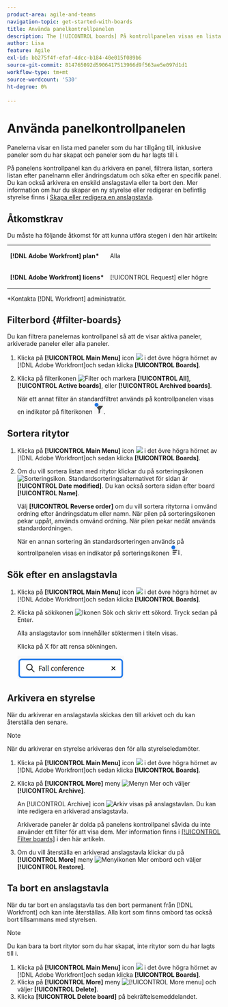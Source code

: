 ```yaml
---
product-area: agile-and-teams
navigation-topic: get-started-with-boards
title: Använda panelkontrollpanelen
description: The [!UICONTROL boards] På kontrollpanelen visas en lista med paneler som du har tillgång till, inklusive paneler som du har skapat och paneler som du har lagts till i.
author: Lisa
feature: Agile
exl-id: bb275f4f-efaf-4dcc-b184-40e015f089b6
source-git-commit: 814765092d5906417513966d9f563ae5e097d1d1
workflow-type: tm+mt
source-wordcount: '530'
ht-degree: 0%

---
```


# Använda panelkontrollpanelen

Panelerna visar en lista med paneler som du har tillgång till, inklusive paneler som du har skapat och paneler som du har lagts till i.

På panelens kontrollpanel kan du arkivera en panel, filtrera listan, sortera listan efter panelnamn eller ändringsdatum och söka efter en specifik panel. Du kan också arkivera en enskild anslagstavla eller ta bort den. Mer information om hur du skapar en ny styrelse eller redigerar en befintlig styrelse finns i [Skapa eller redigera en anslagstavla](../../agile/get-started-with-boards/create-edit-board.md).

## Åtkomstkrav

Du måste ha följande åtkomst för att kunna utföra stegen i den här artikeln:

<table style="table-layout:auto"> 
 <col> 
 <col> 
 <tbody> 
  <tr> 
   <td role="rowheader"><strong>[!DNL Adobe Workfront] plan*</strong></td> 
   <td> <p>Alla</p> </td> 
  </tr> 
  <tr> 
   <td role="rowheader"><strong>[!DNL Adobe Workfront] licens*</strong></td> 
   <td> <p>[!UICONTROL Request] eller högre</p> </td> 
  </tr> 
 </tbody> 
</table>

&#42;Kontakta [!DNL Workfront] administratör.

## Filterbord {#filter-boards}

Du kan filtrera panelernas kontrollpanel så att de visar aktiva paneler, arkiverade paneler eller alla paneler.

1. Klicka på **[!UICONTROL Main Menu]** icon ![](assets/main-menu-icon.png) i det övre högra hörnet av [!DNL Adobe Workfront]och sedan klicka **[!UICONTROL Boards]**.
1. Klicka på filterikonen ![Filter](assets/filter-icon-spectrum-25x25.png) och markera **[!UICONTROL All]**, **[!UICONTROL Active boards]**, eller **[!UICONTROL Archived boards]**.

   När ett annat filter än standardfiltret används på kontrollpanelen visas en indikator på filterikonen ![[!UICONTROL Filter applied to] kontrollpanel](assets/boards-filterapplied-30x30.png).

## Sortera ritytor

1. Klicka på **[!UICONTROL Main Menu]** icon ![](assets/main-menu-icon.png) i det övre högra hörnet av [!DNL Adobe Workfront]och sedan klicka **[!UICONTROL Boards]**.
1. Om du vill sortera listan med ritytor klickar du på sorteringsikonen ![Sorteringsikon](assets/sort-boards-icon.png). Standardsorteringsalternativet för sidan är **[!UICONTROL Date modified]**. Du kan också sortera sidan efter board **[!UICONTROL Name]**.

   Välj **[!UICONTROL Reverse order]** om du vill sortera ritytorna i omvänd ordning efter ändringsdatum eller namn. När pilen på sorteringsikonen pekar uppåt, används omvänd ordning. När pilen pekar nedåt används standardordningen.

   När en annan sortering än standardsorteringen används på kontrollpanelen visas en indikator på sorteringsikonen ![Sortering används](assets/sort-applied-boards.png).

## Sök efter en anslagstavla

1. Klicka på **[!UICONTROL Main Menu]** icon ![](assets/main-menu-icon.png) i det övre högra hörnet av [!DNL Adobe Workfront]och sedan klicka **[!UICONTROL Boards]**.
1. Klicka på sökikonen ![Ikonen Sök](assets/search-icon.png) och skriv ett sökord. Tryck sedan på Enter.

   Alla anslagstavlor som innehåller söktermen i titeln visas.

   Klicka på X för att rensa sökningen.

   ![Sök efter paneler på kontrollpanelen](assets/boards-searchbox.png)

## Arkivera en styrelse

När du arkiverar en anslagstavla skickas den till arkivet och du kan återställa den senare.

>[!NOTE]
>
>När du arkiverar en styrelse arkiveras den för alla styrelseledamöter.

1. Klicka på **[!UICONTROL Main Menu]** icon ![](assets/main-menu-icon.png) i det övre högra hörnet av [!DNL Adobe Workfront]och sedan klicka **[!UICONTROL Boards]**.
1. Klicka på **[!UICONTROL More]** meny ![Menyn Mer](assets/more-icon-spectrum.png) och väljer **[!UICONTROL Archive]**.

   An [!UICONTROL Archive] icon ![Arkiv](assets/archive-icon-spectrum-25x20.png) visas på anslagstavlan. Du kan inte redigera en arkiverad anslagstavla.

   Arkiverade paneler är dolda på panelens kontrollpanel såvida du inte använder ett filter för att visa dem. Mer information finns i [[!UICONTROL Filter boards]](#filter-boards) i den här artikeln.

1. Om du vill återställa en arkiverad anslagstavla klickar du på **[!UICONTROL More]** meny ![Menyikonen Mer](assets/more-icon-spectrum.png) ombord och väljer **[!UICONTROL Restore]**.

## Ta bort en anslagstavla

När du tar bort en anslagstavla tas den bort permanent från [!DNL Workfront] och kan inte återställas. Alla kort som finns ombord tas också bort tillsammans med styrelsen.

>[!NOTE]
>
>Du kan bara ta bort ritytor som du har skapat, inte ritytor som du har lagts till i.

1. Klicka på **[!UICONTROL Main Menu]** icon ![](assets/main-menu-icon.png) i det övre högra hörnet av [!DNL Adobe Workfront]och sedan klicka **[!UICONTROL Boards]**.
1. Klicka på **[!UICONTROL More]** meny ![[!UICONTROL More menu]](assets/more-icon-spectrum.png) och väljer **[!UICONTROL Delete]**.
1. Klicka **[!UICONTROL Delete board]** på bekräftelsemeddelandet.
